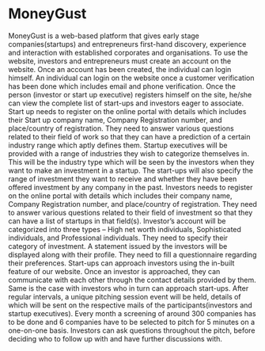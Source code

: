 # MoneyGust
MoneyGust is a web-based platform that gives early stage companies(startups) and entrepreneurs first-hand discovery, experience and interaction with established corporates and organisations.
To use the website, investors and entrepreneurs must create an account on the website.
Once an account has been created, the individual can login himself. An individual can login on the website once a customer verification has been done which includes email and phone verification.
Once the person (investor or start up executive) registers himself on the site, he/she can view the complete list of start-ups and investors eager to associate.
Start up needs to register on the online portal with details which includes their Start up company name, Company Registration number, and place/country of registration. They need to answer various questions related to their field of work so that they can have a prediction of a certain industry range which aptly defines them.
Startup executives will be provided with a range of industries they wish to categorize themselves in. This will be the industry type which will be seen by the investors when they want to make an investment in a startup. The start-ups will also specify the range of investment they want to receive and whether they have been offered investment by any company in the past.
Investors needs to register on the online portal with details which includes their company name, Company Registration number, and place/country of registration. They need to answer various questions related to their field of investment so that they can have a list of startups in that field(s).
Investor’s account will be categorized into three types – High net worth individuals, Sophisticated individuals, and Professional individuals. They need to specify their category of investment. A statement issued by the investors will be displayed along with their profile. They need to fill a questionnaire regarding their preferences.
Start-ups can approach investors using the in-built feature of our website. Once an investor is approached, they can communicate with each other through the contact details provided by them. Same is the case with investors who in turn can approach start-ups.
After regular intervals, a unique pitching session event will be held, details of which will be sent on the respective mails of the participants(investors and startup executives). Every month a screening of around 300 companies has to be done and 6 companies have to be selected to pitch for 5 minutes on a one-on-one basis. Investors can ask questions throughout the pitch, before deciding who to follow up with and have further discussions with.
